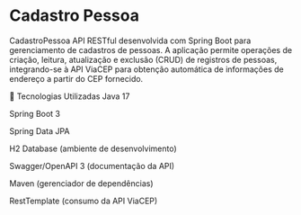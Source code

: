 # Cadastro Pessoa
 CadastroPessoa
API RESTful desenvolvida com Spring Boot para gerenciamento de cadastros de pessoas. A aplicação permite operações de criação, leitura, atualização e exclusão (CRUD) de registros de pessoas, integrando-se à API ViaCEP para obtenção automática de informações de endereço a partir do CEP fornecido.

🚀 Tecnologias Utilizadas
Java 17

Spring Boot 3

Spring Data JPA

H2 Database (ambiente de desenvolvimento)

Swagger/OpenAPI 3 (documentação da API)

Maven (gerenciador de dependências)

RestTemplate (consumo da API ViaCEP)
